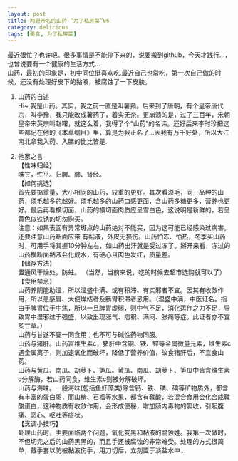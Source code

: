 ```yaml
---
layout: post
title: 两避帝名的山药-“为了私房菜”06
category: delicious
tags: [美食, 为了私房菜]
---
```


最近很忙？也许吧。很多事情是不能停下来的，说要搬到github，今天才践行...，也曾说要有一个健康的生活方式...  
山药，最初的印象是，初中同位挺喜欢吃.最近自己也常吃，第一次自己做的时候，还没有处理好皮下的黏液，被腐蚀了一下皮肤。  

1. 山药的自述  
Hi~,我是山药。其实，我之前一直是叫薯蓣。后来到了唐朝，有个皇帝唐代宗，叫李豫，我只能改成薯药了，着实无奈。更崩溃的是，过了三百年，宋朝皇帝宋英宗叫赵曙，就这么着，我得了个“山药”的名讳。还好后来李时珍把这些都记在他的《本草纲目》里，算是为我正名了...因我有万千好处，所以大江南北拿我入药、入膳的比比皆是.  

2. 他家之言  
【性味归经】  
味甘，性平。归脾、肺、肾经。    
【如何挑选】  
首先要掂重量，大小相同的山药，较重的更好。其次看须毛，同一品种的山药，须毛越多的越好。须毛越多的山药口感更面，含山药多糖更多，营养也更好。最后再看横切面，山药的横切面肉质应呈雪白色，这说明是新鲜的，若呈黄色似铁锈的切勿购买。   
注意：如果表面有异常斑点的山药绝对不能买，因为这可能已经感染过病害。还要注意山药断面应带 有黏液，外皮无损伤。山药怕冻、怕热，冬季买山药时，可用手将其握10分钟左右，如山药出汗就是受过冻了。掰开来看，冻过的山药横断面黏液会化成水，有硬心且肉色发红，质量差。  
【储存方法】   
置通风干燥处，防蛀。 （当然，当前来说，吃的时候去超市选购就可以了）  
【食用禁忌】  
山药养阴能助湿，所以湿盛中满、或有积滞、有实邪者不宜。因其有收敛作用，所以患感冒、大便燥结者及肠胃积滞者忌用。（湿盛中满，中医证名。指由于脾胃位于中焦，所以一旦脾胃虚弱，则中气不足，消化运作之力不足，导致胃中湿邪过于强盛，以致出现涨气、痞积、满闷、胀痛等症。此证者亦不宜炙甘草。）  
山药与甘遂不要一同食用；也不可与碱性药物同服。  
山药与猪肝。山药富维生素c，猪肝中含铜、铁、锌等金属微量元素，维生素c遇金属离子，则加速氧化而破坏，降低了营养价值，故食猪肝后，不宜食山药。  
山药与黄瓜、南瓜、胡萝卜、笋瓜。黄瓜、南瓜、胡萝卜、笋瓜中皆含维生素c分解酶，若山药同食，维生素c则被分解破坏。  
山药与海味。一般海味(包括鱼虾藻类)除含钙、铁、磷、碘等矿物质外，都含有丰富的蛋白质，而山楂、石榴等水果，都含有鞣酸，若混合食用会化合成鞣酸蛋白，这种物质有收敛作用，会形成便秘，增加肠内毒物的吸收，引起腹痛、恶心、呕吐等症状。  
【烹调小技巧】  
处理山药时，主要面临两个问题，氧化变黑和黏液的腐蚀姓。我第一次做时，不但切完之后的山药黑黑的，而且手还被腐蚀的非常难受。处理的方式很简单，戴手套以防被黏液伤手，用刀切后，立刻置于淡盐水中...  

